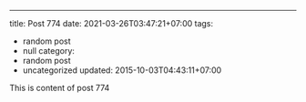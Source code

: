 ---
title: Post 774
date: 2021-03-26T03:47:21+07:00
tags:
  - random post
  - null
category:
  - random post
  - uncategorized
updated: 2015-10-03T04:43:11+07:00

This is content of post 774